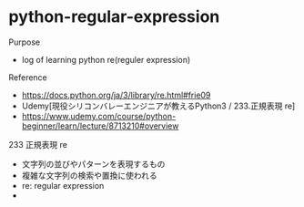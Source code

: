 # python-regular-expression

Purpose
- log of learning python re(reguler expression)

Reference
- https://docs.python.org/ja/3/library/re.html#frie09
- Udemy[現役シリコンバレーエンジニアが教えるPython3 / 233.正規表現 re]
- https://www.udemy.com/course/python-beginner/learn/lecture/8713210#overview

233 正規表現 re
- 文字列の並びやパターンを表現するもの
- 複雑な文字列の検索や置換に使われる
- re: regular expression
- 